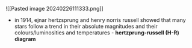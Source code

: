 ![[Pasted image 20240226111333.png]]
- in $1914$, ejnar hertzsprung and henry norris russell showed that many stars follow a trend in their absolute magnitudes and their colours/luminosities and temperatures - **hertzprung-russell (H-R) diagram**

